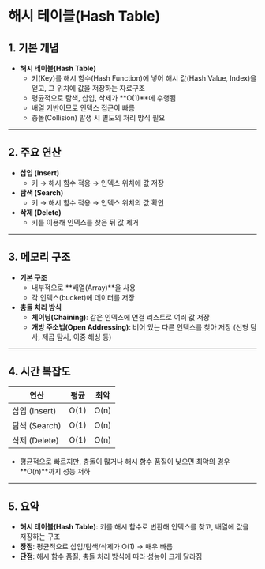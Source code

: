 # 해시 테이블(Hash Table)

## 1. 기본 개념
- **해시 테이블(Hash Table)**
  - 키(Key)를 해시 함수(Hash Function)에 넣어 해시 값(Hash Value, Index)을 얻고, 그 위치에 값을 저장하는 자료구조
  - 평균적으로 탐색, 삽입, 삭제가 **O(1)**에 수행됨
  - 배열 기반이므로 인덱스 접근이 빠름
  - 충돌(Collision) 발생 시 별도의 처리 방식 필요

---

## 2. 주요 연산
- **삽입 (Insert)**
  - 키 → 해시 함수 적용 → 인덱스 위치에 값 저장
- **탐색 (Search)**
  - 키 → 해시 함수 적용 → 인덱스 위치의 값 확인
- **삭제 (Delete)**
  - 키를 이용해 인덱스를 찾은 뒤 값 제거

---

## 3. 메모리 구조
- **기본 구조**
  - 내부적으로 **배열(Array)**을 사용
  - 각 인덱스(bucket)에 데이터를 저장
- **충돌 처리 방식**
  - **체이닝(Chaining)**: 같은 인덱스에 연결 리스트로 여러 값 저장
  - **개방 주소법(Open Addressing)**: 비어 있는 다른 인덱스를 찾아 저장 (선형 탐사, 제곱 탐사, 이중 해싱 등)

---

## 4. 시간 복잡도
| 연산       | 평균 | 최악 |
|------------|------|------|
| 삽입 (Insert) | O(1) | O(n) |
| 탐색 (Search) | O(1) | O(n) |
| 삭제 (Delete) | O(1) | O(n) |

- 평균적으로 빠르지만, 충돌이 많거나 해시 함수 품질이 낮으면 최악의 경우 **O(n)**까지 성능 저하

---

## 5. 요약
- **해시 테이블(Hash Table)**: 키를 해시 함수로 변환해 인덱스를 찾고, 배열에 값을 저장하는 구조  
- **장점**: 평균적으로 삽입/탐색/삭제가 O(1) → 매우 빠름  
- **단점**: 해시 함수 품질, 충돌 처리 방식에 따라 성능이 크게 달라짐  
